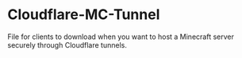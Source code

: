 # Cloudflare-MC-Tunnel
File for clients to download when you want to host a Minecraft server securely through Cloudflare tunnels.
